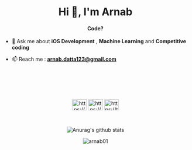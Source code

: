 <h1 align="center">Hi 👋, I'm Arnab</h1>

<h4 align="center">Code?</h4>

- 💬 Ask me about **iOS Development** , **Machine Learning** and **Competitive coding**
 
- 📫 Reach me : **arnab.datta123@gmail.com**

<br>

<p align="center">
<br><br><br>
<a href="https://www.linkedin.com/in/arnabdatta01/" target="blank"><img align="center" src="https://cdn.jsdelivr.net/npm/simple-icons@3.0.1/icons/linkedin.svg" alt="https://www.linkedin.com/in/arnabdatta01/" height="30" width="40" /></a>
<a href="https://www.instagram.com/_arnab_01/" target="blank"><img align="center" src="https://cdn.jsdelivr.net/npm/simple-icons@3.0.1/icons/instagram.svg" alt="https://www.instagram.com/_arnab_01/" height="30" width="40" /></a>
<a href="https://t.me/arnab001" target="blank"><img align="center" src="https://cdn.jsdelivr.net/npm/simple-icons@3.0.1/icons/telegram.svg" alt="https://t.me/arnab001" height="30" width="40" /></a>
</p>

<br>

<p align="center">
  <img align="center" src="https://github-readme-stats.anuraghazra1.vercel.app/api?username=arnab01&show_icons=true&include_all_commits=true&theme=material-palenight" alt="Anurag's github stats" />
</p>

<p align="center">
  <img align="center" src="https://github-readme-streak-stats.herokuapp.com/?user=arnab01&theme=material-palenight" alt="arnab01" />
</p>

<br>

